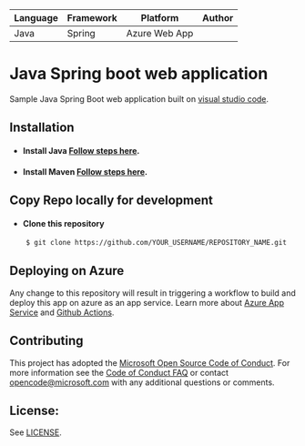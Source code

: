 | Language | Framework | Platform | Author |
| -------- | -------- |--------|--------|
| Java | Spring | Azure Web App| |


# Java Spring boot web application

Sample Java Spring Boot web application built on [visual studio code](https://code.visualstudio.com/).

## Installation

- #### Install Java [Follow steps here](https://www.java.com/en/download/help/download_options.html).

- #### Install Maven [Follow steps here](https://maven.apache.org/install.html).

## Copy Repo locally for development

 - #### Clone this repository  

```bash
    $ git clone https://github.com/YOUR_USERNAME/REPOSITORY_NAME.git
```

## Deploying on Azure

Any change to this repository will result in triggering a workflow to build and deploy this app on azure as an app service. Learn more about [Azure App Service](https://docs.microsoft.com/en-us/azure/app-service/) and [Github Actions](https://docs.github.com/en/actions).


## Contributing

This project has adopted the [Microsoft Open Source Code of Conduct](https://opensource.microsoft.com/codeofconduct/). For more information see the [Code of Conduct FAQ](https://opensource.microsoft.com/codeofconduct/faq/) or contact [opencode@microsoft.com](mailto:opencode@microsoft.com) with any additional questions or comments.

## License:

See [LICENSE](LICENSE).